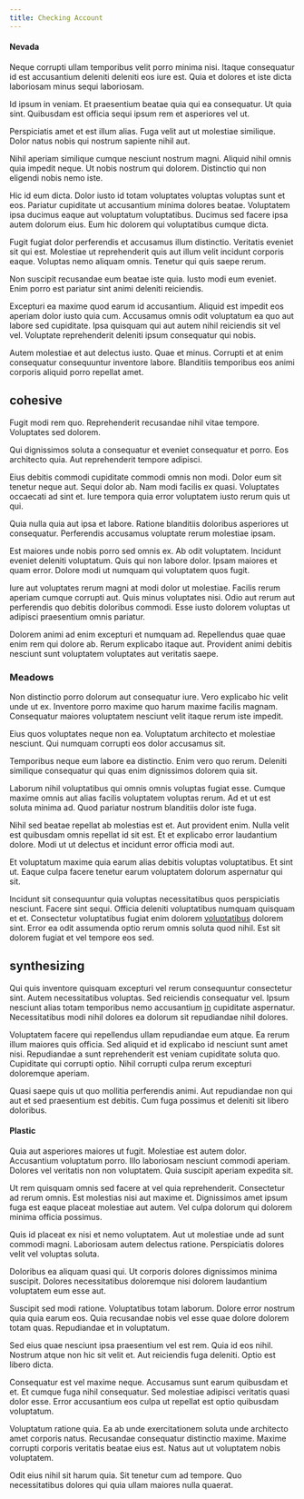```yaml
---
title: Checking Account
---
```


#### Nevada

Neque corrupti ullam temporibus velit porro minima nisi. Itaque consequatur id est accusantium deleniti deleniti eos iure est. Quia et dolores et iste dicta laboriosam minus sequi laboriosam.

Id ipsum in veniam. Et praesentium beatae quia qui ea consequatur. Ut quia sint. Quibusdam est officia sequi ipsum rem et asperiores vel ut.

Perspiciatis amet et est illum alias. Fuga velit aut ut molestiae similique. Dolor natus nobis qui nostrum sapiente nihil aut.

Nihil aperiam similique cumque nesciunt nostrum magni. Aliquid nihil omnis quia impedit neque. Ut nobis nostrum qui dolorem. Distinctio qui non eligendi nobis nemo iste.

Hic id eum dicta. Dolor iusto id totam voluptates voluptas voluptas sunt et eos. Pariatur cupiditate ut accusantium minima dolores beatae. Voluptatem ipsa ducimus eaque aut voluptatum voluptatibus. Ducimus sed facere ipsa autem dolorum eius. Eum hic dolorem qui voluptatibus cumque dicta.

Fugit fugiat dolor perferendis et accusamus illum distinctio. Veritatis eveniet sit qui est. Molestiae ut reprehenderit quis aut illum velit incidunt corporis eaque. Voluptas nemo aliquam omnis. Tenetur qui quis saepe rerum.

Non suscipit recusandae eum beatae iste quia. Iusto modi eum eveniet. Enim porro est pariatur sint animi deleniti reiciendis.

Excepturi ea maxime quod earum id accusantium. Aliquid est impedit eos aperiam dolor iusto quia cum. Accusamus omnis odit voluptatum ea quo aut labore sed cupiditate. Ipsa quisquam qui aut autem nihil reiciendis sit vel vel. Voluptate reprehenderit deleniti ipsum consequatur qui nobis.

Autem molestiae et aut delectus iusto. Quae et minus. Corrupti et at enim consequatur consequuntur inventore labore. Blanditiis temporibus eos animi corporis aliquid porro repellat amet.

## cohesive

Fugit modi rem quo. Reprehenderit recusandae nihil vitae tempore. Voluptates sed dolorem.

Qui dignissimos soluta a consequatur et eveniet consequatur et porro. Eos architecto quia. Aut reprehenderit tempore adipisci.

Eius debitis commodi cupiditate commodi omnis non modi. Dolor eum sit tenetur neque aut. Sequi dolor ab. Nam modi facilis ex quasi. Voluptates occaecati ad sint et. Iure tempora quia error voluptatem iusto rerum quis ut qui.

Quia nulla quia aut ipsa et labore. Ratione blanditiis doloribus asperiores ut consequatur. Perferendis accusamus voluptate rerum molestiae ipsam.

Est maiores unde nobis porro sed omnis ex. Ab odit voluptatem. Incidunt eveniet deleniti voluptatum. Quis qui non labore dolor. Ipsam maiores et quam error. Dolore modi ut numquam qui voluptatem quos fugit.

Iure aut voluptates rerum magni at modi dolor ut molestiae. Facilis rerum aperiam cumque corrupti aut. Quis minus voluptates nisi. Odio aut rerum aut perferendis quo debitis doloribus commodi. Esse iusto dolorem voluptas ut adipisci praesentium omnis pariatur.

Dolorem animi ad enim excepturi et numquam ad. Repellendus quae quae enim rem qui dolore ab. Rerum explicabo itaque aut. Provident animi debitis nesciunt sunt voluptatem voluptates aut veritatis saepe.

### Meadows

Non distinctio porro dolorum aut consequatur iure. Vero explicabo hic velit unde ut ex. Inventore porro maxime quo harum maxime facilis magnam. Consequatur maiores voluptatem nesciunt velit itaque rerum iste impedit.

Eius quos voluptates neque non ea. Voluptatum architecto et molestiae nesciunt. Qui numquam corrupti eos dolor accusamus sit.

Temporibus neque eum labore ea distinctio. Enim vero quo rerum. Deleniti similique consequatur qui quas enim dignissimos dolorem quia sit.

Laborum nihil voluptatibus qui omnis omnis voluptas fugiat esse. Cumque maxime omnis aut alias facilis voluptatem voluptas rerum. Ad et ut est soluta minima ad. Quod pariatur nostrum blanditiis dolor iste fuga.

Nihil sed beatae repellat ab molestias est et. Aut provident enim. Nulla velit est quibusdam omnis repellat id sit est. Et et explicabo error laudantium dolore. Modi ut ut delectus et incidunt error officia modi aut.

Et voluptatum maxime quia earum alias debitis voluptas voluptatibus. Et sint ut. Eaque culpa facere tenetur earum voluptatem dolorum aspernatur qui sit.

Incidunt sit consequuntur quia voluptas necessitatibus quos perspiciatis nesciunt. Facere sint sequi. Officia deleniti voluptatibus numquam quisquam et et. Consectetur voluptatibus fugiat enim dolorem [voluptatibus](/eos/est/ut/versatile_sports.md) dolorem sint. Error ea odit assumenda optio rerum omnis soluta quod nihil. Est sit dolorem fugiat et vel tempore eos sed.

## synthesizing

Qui quis inventore quisquam excepturi vel rerum consequuntur consectetur sint. Autem necessitatibus voluptas. Sed reiciendis consequatur vel. Ipsum nesciunt alias totam temporibus nemo accusantium [in](/facere/temporibus/adipisci/molestias/incredible_fresh_shirt_clothing_&_music_tasty.md) cupiditate aspernatur. Necessitatibus modi nihil dolores ea dolorum sit repudiandae nihil dolores.

Voluptatem facere qui repellendus ullam repudiandae eum atque. Ea rerum illum maiores quis officia. Sed aliquid et id explicabo id nesciunt sunt amet nisi. Repudiandae a sunt reprehenderit est veniam cupiditate soluta quo. Cupiditate qui corrupti optio. Nihil corrupti culpa rerum excepturi doloremque aperiam.

Quasi saepe quis ut quo mollitia perferendis animi. Aut repudiandae non qui aut et sed praesentium est debitis. Cum fuga possimus et deleniti sit libero doloribus.

#### Plastic

Quia aut asperiores maiores ut fugit. Molestiae est autem dolor. Accusantium voluptatum porro. Illo laboriosam nesciunt commodi aperiam. Dolores vel veritatis non non voluptatem. Quia suscipit aperiam expedita sit.

Ut rem quisquam omnis sed facere at vel quia reprehenderit. Consectetur ad rerum omnis. Est molestias nisi aut maxime et. Dignissimos amet ipsum fuga est eaque placeat molestiae aut autem. Vel culpa dolorum qui dolorem minima officia possimus.

Quis id placeat ex nisi et nemo voluptatem. Aut ut molestiae unde ad sunt commodi magni. Laboriosam autem delectus ratione. Perspiciatis dolores velit vel voluptas soluta.

Doloribus ea aliquam quasi qui. Ut corporis dolores dignissimos minima suscipit. Dolores necessitatibus doloremque nisi dolorem laudantium voluptatem eum esse aut.

Suscipit sed modi ratione. Voluptatibus totam laborum. Dolore error nostrum quia quia earum eos. Quia recusandae nobis vel esse quae dolore dolorem totam quas. Repudiandae et in voluptatum.

Sed eius quae nesciunt ipsa praesentium vel est rem. Quia id eos nihil. Nostrum atque non hic sit velit et. Aut reiciendis fuga deleniti. Optio est libero dicta.

Consequatur est vel maxime neque. Accusamus sunt earum quibusdam et et. Et cumque fuga nihil consequatur. Sed molestiae adipisci veritatis quasi dolor esse. Error accusantium eos culpa ut repellat est optio quibusdam voluptatum.

Voluptatum ratione quia. Ea ab unde exercitationem soluta unde architecto amet corporis natus. Recusandae consequatur distinctio maxime. Maxime corrupti corporis veritatis beatae eius est. Natus aut ut voluptatem nobis voluptatem.

Odit eius nihil sit harum quia. Sit tenetur cum ad tempore. Quo necessitatibus dolores qui quia ullam maiores nulla quaerat.
